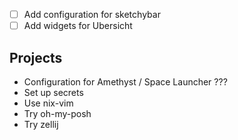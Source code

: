 - [ ] Add configuration for sketchybar
- [ ] Add widgets for Ubersicht

## Projects
- Configuration for Amethyst / Space Launcher ???
- Set up secrets
- Use nix-vim
- Try oh-my-posh
- Try zellij
